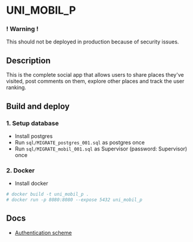 # UNI_MOBIL_P

### ! Warning !
This should not be deployed in production because of security issues.

## Description
This is the complete social app that allows users to share places they've visited, post comments on them, explore other places and track the user ranking.

## Build and deploy
### 1. Setup database
- Install postgres
- Run `sql/MIGRATE_postgres_001.sql` as postgres once
- Run `sql/MIGRATE_mobil_001.sql` as Supervisor (password: Supervisor) once

### 2. Docker
- Install docker
```bash
# docker build -t uni_mobil_p .
# docker run -p 8080:8080 --expose 5432 uni_mobil_p
```

## Docs
- [Authentication scheme](https://datatracker.ietf.org/doc/html/rfc7617)
